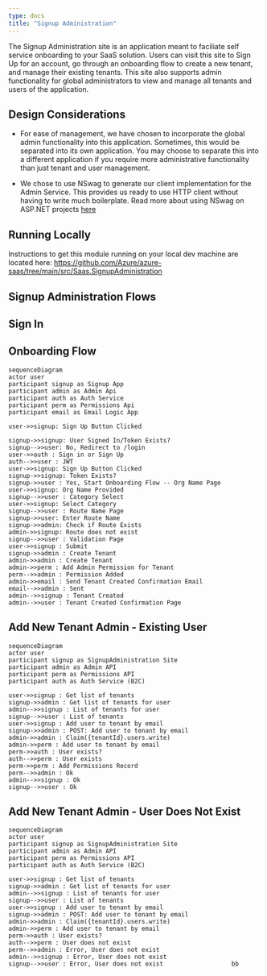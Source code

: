 ```yaml
---
type: docs
title: "Signup Administration"
---
```


The Signup Administration site is an application meant to faciliate self service onboarding to your SaaS solution. Users can visit this site to Sign Up for an account, go through an onboarding flow to create a new tenant, and manage their existing tenants. This site also supports admin functionality for global administrators to view and manage all tenants and users of the application.

## Design Considerations

- For ease of management, we have chosen to incorporate the global admin functionality into this application. Sometimes, this would be separated into its own application. You may choose to separate this into a different application if you require more administrative functionality than just tenant and user management.
  
- We chose to use NSwag to generate our client implementation for the Admin Service. This provides us ready to use HTTP client without having to write much boilerplate. Read more about using NSwag on ASP.NET projects [here](https://docs.microsoft.com/en-us/aspnet/core/tutorials/getting-started-with-nswag?view=aspnetcore-6.0&tabs=visual-studio)

## Running Locally

Instructions to get this module running on your local dev machine are located here:
https://github.com/Azure/azure-saas/tree/main/src/Saas.SignupAdministration



## Signup Administration Flows


## Sign In

## Onboarding Flow

```mermaid
sequenceDiagram  
actor user 
participant signup as Signup App
participant admin as Admin Api
participant auth as Auth Service
participant perm as Permissions Api
participant email as Email Logic App

user->>signup: Sign Up Button Clicked

signup->>signup: User Signed In/Token Exists?
signup-->>user: No, Redirect to /login
user->>auth : Sign in or Sign Up
auth-->>user : JWT
user->>signup: Sign Up Button Clicked
signup->>signup: Token Exists?
signup->>user : Yes, Start Onboarding Flow -- Org Name Page
user->>signup: Org Name Provided
signup-->>user : Category Select
user->>signup: Select Category
signup-->>user : Route Name Page
signup->>user: Enter Route Name
signup->>admin: Check if Route Exists
admin->>signup: Route does not exist
signup-->>user : Validation Page
user->>signup : Submit
signup->>admin : Create Tenant
admin->>admin : Create Tenant
admin->>perm : Add Admin Permission for Tenant
perm-->>admin : Permission Added
admin->>email : Send Tenant Created Confirmation Email
email-->>admin : Sent
admin-->>signup : Tenant Created
admin-->>user : Tenant Created Confirmation Page
```

## Add New Tenant Admin - Existing User

```mermaid
sequenceDiagram
actor user
participant signup as SignupAdministration Site
participant admin as Admin API
participant perm as Permissions API
participant auth as Auth Service (B2C)

user->>signup : Get list of tenants
signup->>admin : Get list of tenants for user
admin-->>signup : List of tenants for user
signup-->>user : List of tenants
user->>signup : Add user to tenant by email
signup->>admin : POST: Add user to tenant by email
admin->>admin : Claim({tenantId}.users.write)
admin->>perm : Add user to tenant by email
perm->>auth : User exists?
auth-->>perm : User exists
perm->>perm : Add Permissions Record
perm-->>admin : Ok
admin-->>signup : Ok
signup-->>user : Ok
```

## Add New Tenant Admin - User Does Not Exist

```mermaid
sequenceDiagram
actor user
participant signup as SignupAdministration Site
participant admin as Admin API
participant perm as Permissions API
participant auth as Auth Service (B2C)

user->>signup : Get list of tenants
signup->>admin : Get list of tenants for user
admin-->>signup : List of tenants for user
signup-->>user : List of tenants
user->>signup : Add user to tenant by email
signup->>admin : POST: Add user to tenant by email
admin->>admin : Claim({tenantId}.users.write)
admin->>perm : Add user to tenant by email
perm->>auth : User exists?
auth-->>perm : User does not exist
perm-->>admin : Error, User does not exist
admin-->>signup : Error, User does not exist
signup-->>user : Error, User does not exist                   bb    
```